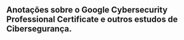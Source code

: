 ## Anotações sobre o Google Cybersecurity Professional Certificate e outros estudos de Cibersegurança.
